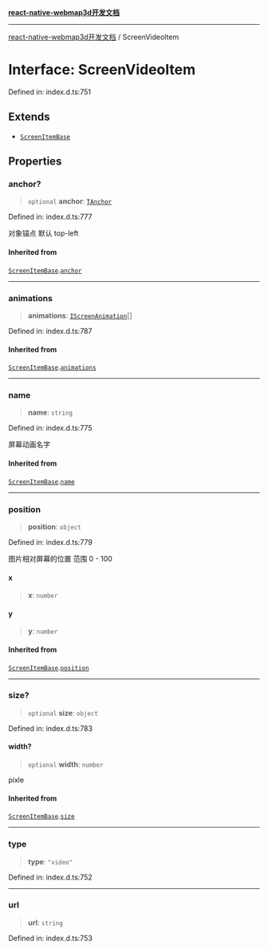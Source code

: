 [**react-native-webmap3d开发文档**](../README.md)

***

[react-native-webmap3d开发文档](../globals.md) / ScreenVideoItem

# Interface: ScreenVideoItem

Defined in: index.d.ts:751

## Extends

- [`ScreenItemBase`](ScreenItemBase.md)

## Properties

### anchor?

> `optional` **anchor**: [`TAnchor`](../type-aliases/TAnchor.md)

Defined in: index.d.ts:777

对象锚点 默认 top-left

#### Inherited from

[`ScreenItemBase`](ScreenItemBase.md).[`anchor`](ScreenItemBase.md#anchor)

***

### animations

> **animations**: [`IScreenAnimation`](../type-aliases/IScreenAnimation.md)[]

Defined in: index.d.ts:787

#### Inherited from

[`ScreenItemBase`](ScreenItemBase.md).[`animations`](ScreenItemBase.md#animations)

***

### name

> **name**: `string`

Defined in: index.d.ts:775

屏幕动画名字

#### Inherited from

[`ScreenItemBase`](ScreenItemBase.md).[`name`](ScreenItemBase.md#name)

***

### position

> **position**: `object`

Defined in: index.d.ts:779

图片相对屏幕的位置 范围 0 - 100

#### x

> **x**: `number`

#### y

> **y**: `number`

#### Inherited from

[`ScreenItemBase`](ScreenItemBase.md).[`position`](ScreenItemBase.md#position)

***

### size?

> `optional` **size**: `object`

Defined in: index.d.ts:783

#### width?

> `optional` **width**: `number`

pixle

#### Inherited from

[`ScreenItemBase`](ScreenItemBase.md).[`size`](ScreenItemBase.md#size)

***

### type

> **type**: `"video"`

Defined in: index.d.ts:752

***

### url

> **url**: `string`

Defined in: index.d.ts:753
